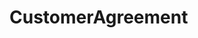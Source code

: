 # CustomerAgreement   

<script src="https://unpkg.com/@stoplight/elements/web-components.min.js"></script>
<link rel="stylesheet" href="https://unpkg.com/@stoplight/elements/styles.min.css">

<elements-api
  apiDescriptionUrl="CustomerAgreement.yaml"
  layout="sidebar"
  router="hash"
  hideTryIt="false"
  hideSchemas="false"
  hideInternal="false"
/>